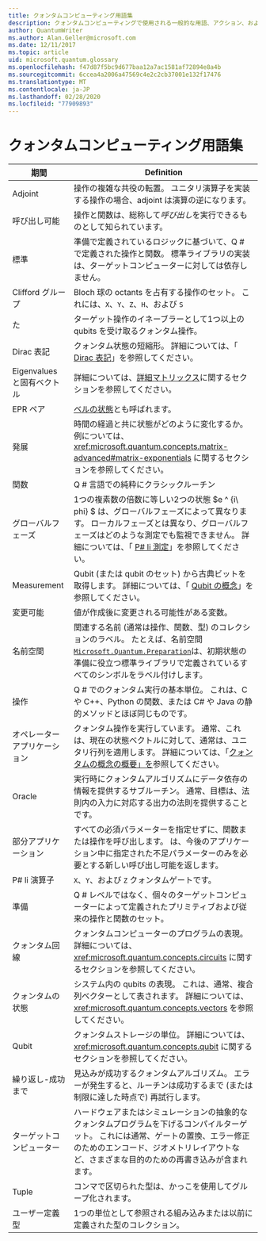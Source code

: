 ```yaml
---
title: クォンタムコンピューティング用語集
description: クォンタムコンピューティングで使用される一般的な用語、アクション、およびオブジェクトの用語集。
author: QuantumWriter
ms.author: Alan.Geller@microsoft.com
ms.date: 12/11/2017
ms.topic: article
uid: microsoft.quantum.glossary
ms.openlocfilehash: f47d87f5bc9d677baa12a7ac1581af72894e8a4b
ms.sourcegitcommit: 6ccea4a2006a47569c4e2c2cb37001e132f17476
ms.translationtype: MT
ms.contentlocale: ja-JP
ms.lasthandoff: 02/28/2020
ms.locfileid: "77909893"
---
```

# <a name="quantum-computing-glossary"></a>クォンタムコンピューティング用語集

|期間|Definition|
|-------------|----------|
|Adjoint|操作の複雑な共役の転置。 ユニタリ演算子を実装する操作の場合、adjoint は演算の逆になります。|
|呼び出し可能|操作と関数は、総称して*呼び出し*を実行できるものとして知られています。|
|標準|準備で定義されているロジックに基づいて、Q # で定義された操作と関数。 標準ライブラリの実装は、ターゲットコンピューターに対しては依存しません。|
|Clifford グループ|Bloch 球の octants を占有する操作のセット。 これには、`X`、`Y`、`Z`、`H`、および `S`|
|た|ターゲット操作のイネーブラーとして1つ以上の qubits を受け取るクォンタム操作。|
|Dirac 表記|クォンタム状態の短縮形。 詳細については、「 [Dirac 表記](xref:microsoft.quantum.concepts.dirac)」を参照してください。|
|Eigenvalues と固有ベクトル|詳細については、[詳細マトリックス](xref:microsoft.quantum.concepts.matrix-advanced)に関するセクションを参照してください。|
|EPR ペア|[ベルの状態](https://en.wikipedia.org/wiki/Bell_state)とも呼ばれます。|
|発展|時間の経過と共に状態がどのように変化するか。 例については、<xref:microsoft.quantum.concepts.matrix-advanced#matrix-exponentials> に関するセクションを参照してください。 |
|関数|Q # 言語での純粋にクラシックルーチン|
| <a id="global-phase"></a>グローバルフェーズ | 1つの複素数の倍数に等しい2つの状態 $e ^ {i\ phi} $ は、グローバルフェーズによって異なります。 ローカルフェーズとは異なり、グローバルフェーズはどのような測定でも監視できません。 詳細については、「 [P# li 測定](xref:microsoft.quantum.concepts.pauli)」を参照してください。 |
|Measurement|Qubit (または qubit のセット) から古典ビットを取得します。 詳細については、「 [Qubit の概念](xref:microsoft.quantum.concepts.qubit)」を参照してください。|
|変更可能|値が作成後に変更される可能性がある変数。|
|名前空間|関連する名前 (通常は操作、関数、型) のコレクションのラベル。 たとえば、名前空間[`Microsoft.Quantum.Preparation`](xref:microsoft.quantum.preparation)は、初期状態の準備に役立つ標準ライブラリで定義されているすべてのシンボルをラベル付けします。|
|操作|Q # でのクォンタム実行の基本単位。 これは、C や C++、Python の関数、または C# や Java の静的メソッドとほぼ同じものです。|
|オペレーターアプリケーション|クォンタム操作を実行しています。 通常、これは、現在の状態ベクトルに対して、通常は、ユニタリ行列を適用します。 詳細については、「[クォンタムの概念の概要」を](xref:microsoft.quantum.concepts.intro)参照してください。|
|Oracle|実行時にクォンタムアルゴリズムにデータ依存の情報を提供するサブルーチン。 通常、目標は、法則内の入力に対応する出力の法則を提供することです。   |
|部分アプリケーション|すべての必須パラメーターを指定せずに、関数または操作を呼び出します。 は、今後のアプリケーション中に指定された不足パラメーターのみを必要とする新しい呼び出し可能を返します。|
|P# li 演算子|`X`、`Y`、および `Z` クォンタムゲートです。|
|準備|Q # レベルではなく、個々のターゲットコンピューターによって定義されたプリミティブおよび従来の操作と関数のセット。|
|クォンタム回線|クォンタムコンピューターのプログラムの表現。 詳細については、<xref:microsoft.quantum.concepts.circuits> に関するセクションを参照してください。|
|クォンタムの状態|システム内の qubits の表現。 これは、通常、複合列ベクターとして表されます。 詳細については、<xref:microsoft.quantum.concepts.vectors> を参照してください。 |
|Qubit|クォンタムストレージの単位。 詳細については、<xref:microsoft.quantum.concepts.qubit> に関するセクションを参照してください。|
|繰り返し-成功まで|見込みが成功するクォンタムアルゴリズム。 エラーが発生すると、ルーチンは成功するまで (または制限に達した時点で) 再試行します。 |
|ターゲットコンピューター|ハードウェアまたはシミュレーションの抽象的なクォンタムプログラムを下げるコンパイルターゲット。 これには通常、ゲートの置換、エラー修正のためのエンコード、ジオメトリレイアウトなど、さまざまな目的のための再書き込みが含まれます。|
|Tuple|コンマで区切られた型は、かっこを使用してグループ化されます。 |
|ユーザー定義型|1つの単位として参照される組み込みまたは以前に定義された型のコレクション。|

